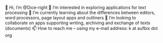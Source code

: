 👋 Hi, I’m @Dice-right
👀 I’m interested in exploring applications for text processing
🌱 I’m currently learning about the differences between editors, word processors, page layout apps and outliners
💞️ I’m looking to collaborate on apps supporting writing, archiving and exchange of texts (documents)
📫 How to reach me – using my e-mail address: k at aufbix dot org

<!---
Dice-right/Dice-right is a ✨ special ✨ repository because its `README.md` (this file) appears on your GitHub profile.
You can click the Preview link to take a look at your changes.
--->
